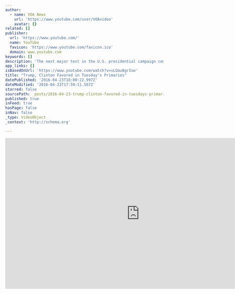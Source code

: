 ```yaml
---
author:
  - name: VOA News
    url: 'https://www.youtube.com/user/VOAvideo'
    avatar: {}
related: []
publisher:
  url: 'https://www.youtube.com/'
  name: YouTube
  favicon: 'https://www.youtube.com/favicon.ico'
  domain: www.youtube.com
keywords: []
description: 'The next major test in the U.S. presidential campaign comes Tuesday, when five northeastern states hold primaries -- Connecticut, Delaware, Maryland, Pennsylvania and Rhode Island. The two presidential frontrunners -- Republican Donald Trump and Democrat Hillary Clinton -- appear well-positioned to pick up more delegates on Tuesday, solidifying their status as the top contenders.'
app_links: []
isBasedOnUrl: 'https://www.youtube.com/watch?v=vLQau8grIuo'
title: "Trump, Clinton Favored in Tuesday's Primaries"
datePublished: '2016-04-23T18:00:22.997Z'
dateModified: '2016-04-23T17:59:11.567Z'
starred: false
sourcePath: _posts/2016-04-23-trump-clinton-favored-in-tuesdays-primaries.md
published: true
inFeed: true
hasPage: false
inNav: false
_type: VideoObject
_context: 'http://schema.org'

---
```

<iframe src="https://cdn.embedly.com/widgets/media.html?src=https%3A%2F%2Fwww.youtube.com%2Fembed%2FvLQau8grIuo%3Ffeature%3Doembed&amp;url=https%3A%2F%2Fwww.youtube.com%2Fwatch%3Fv%3DvLQau8grIuo&amp;image=https%3A%2F%2Fi.ytimg.com%2Fvi%2FvLQau8grIuo%2Fhqdefault.jpg&amp;key=b7d04c9b404c499eba89ee7072e1c4f7&amp;type=text%2Fhtml&amp;schema=youtube" width="854" height="480" scrolling="no" frameborder="0" allowfullscreen="" style=""></iframe>
